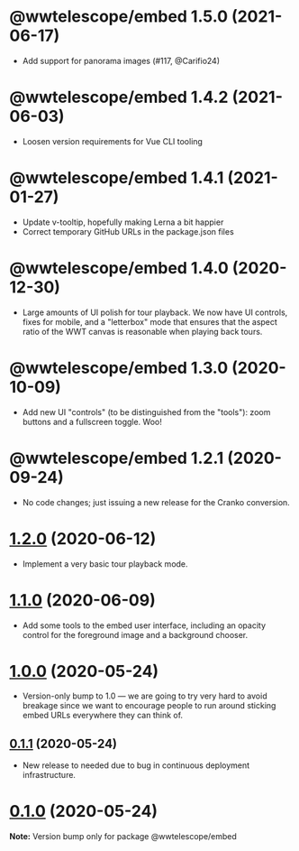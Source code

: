 # @wwtelescope/embed 1.5.0 (2021-06-17)

- Add support for panorama images (#117, @Carifio24)

[#117]: https://github.com/WorldWideTelescope/wwt-webgl-engine/pull/117


# @wwtelescope/embed 1.4.2 (2021-06-03)

- Loosen version requirements for Vue CLI tooling


# @wwtelescope/embed 1.4.1 (2021-01-27)

- Update v-tooltip, hopefully making Lerna a bit happier
- Correct temporary GitHub URLs in the package.json files


# @wwtelescope/embed 1.4.0 (2020-12-30)

- Large amounts of UI polish for tour playback. We now have UI controls, fixes
  for mobile, and a "letterbox" mode that ensures that the aspect ratio of the
  WWT canvas is reasonable when playing back tours.


# @wwtelescope/embed 1.3.0 (2020-10-09)

- Add new UI "controls" (to be distinguished from the "tools"): zoom buttons and
  a fullscreen toggle. Woo!


# @wwtelescope/embed 1.2.1 (2020-09-24)

- No code changes; just issuing a new release for the Cranko conversion.


# [1.2.0](https://github.com/pkgw/wwt-webgl-engine/compare/@wwtelescope/embed@1.2.0-beta.1...@wwtelescope/embed@1.2.0) (2020-06-12)

- Implement a very basic tour playback mode.


# [1.1.0](https://github.com/pkgw/wwt-webgl-engine/compare/@wwtelescope/embed@1.1.0-beta.0...@wwtelescope/embed@1.1.0) (2020-06-09)

- Add some tools to the embed user interface, including an opacity control for
  the foreground image and a background chooser.


# [1.0.0](https://github.com/pkgw/wwt-webgl-engine/compare/@wwtelescope/embed@0.1.1...@wwtelescope/embed@1.0.0) (2020-05-24)

- Version-only bump to 1.0 — we are going to try very hard to avoid breakage since we want
  to encourage people to run around sticking embed URLs everywhere they can think of.


## [0.1.1](https://github.com/pkgw/wwt-webgl-engine/compare/@wwtelescope/embed@0.1.1-beta.0...@wwtelescope/embed@0.1.1) (2020-05-24)

- New release to needed due to bug in continuous deployment infrastructure.


# [0.1.0](https://github.com/pkgw/wwt-webgl-engine/compare/@wwtelescope/embed@0.1.0-beta.4...@wwtelescope/embed@0.1.0) (2020-05-24)

**Note:** Version bump only for package @wwtelescope/embed
